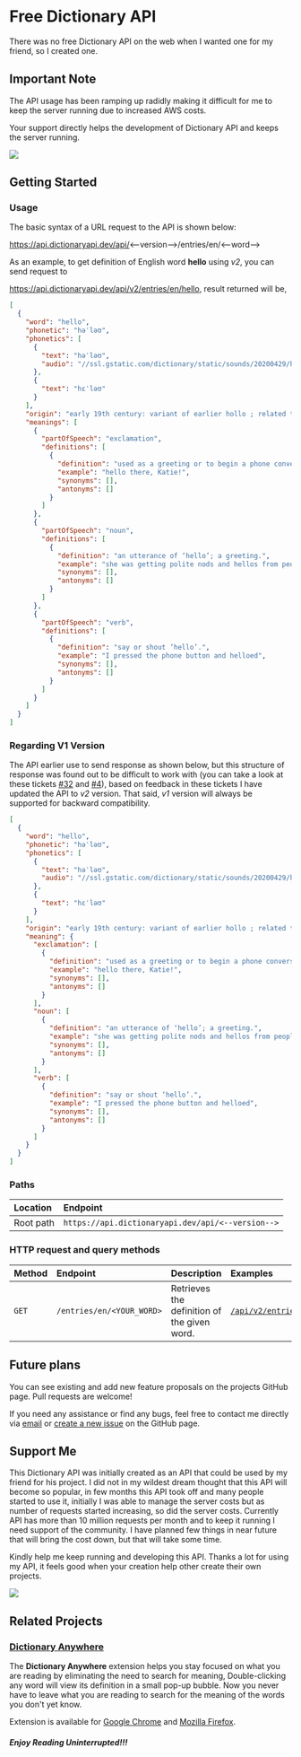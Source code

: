 # Free Dictionary API

There was no free Dictionary API on the web when I wanted one for my friend, so I created one.

## Important Note
The API usage has been ramping up radidly making it difficult for me to keep the server running due to increased AWS costs.

Your support directly helps the development of Dictionary API and keeps the server running.

<a href="https://www.buymeacoffee.com/meetdeveloper"><img src="https://img.buymeacoffee.com/button-api/?text=Buy me a coffee&emoji=&slug=meetdeveloper&button_colour=5F7FFF&font_colour=ffffff&font_family=Poppins&outline_colour=000000&coffee_colour=FFDD00"></a>

## Getting Started

### Usage 

The basic syntax of a URL request to the API is shown below:

https://api.dictionaryapi.dev/api/<--version-->/entries/en/<--word-->

As an example, to get definition of English word **hello** using _v2_, you can send request to

https://api.dictionaryapi.dev/api/v2/entries/en/hello, result returned will be,

```json
[
  {
    "word": "hello",
    "phonetic": "həˈləʊ",
    "phonetics": [
      {
        "text": "həˈləʊ",
        "audio": "//ssl.gstatic.com/dictionary/static/sounds/20200429/hello--_gb_1.mp3"
      },
      {
        "text": "hɛˈləʊ"
      }
    ],
    "origin": "early 19th century: variant of earlier hollo ; related to holla.",
    "meanings": [
      {
        "partOfSpeech": "exclamation",
        "definitions": [
          {
            "definition": "used as a greeting or to begin a phone conversation.",
            "example": "hello there, Katie!",
            "synonyms": [],
            "antonyms": []
          }
        ]
      },
      {
        "partOfSpeech": "noun",
        "definitions": [
          {
            "definition": "an utterance of ‘hello’; a greeting.",
            "example": "she was getting polite nods and hellos from people",
            "synonyms": [],
            "antonyms": []
          }
        ]
      },
      {
        "partOfSpeech": "verb",
        "definitions": [
          {
            "definition": "say or shout ‘hello’.",
            "example": "I pressed the phone button and helloed",
            "synonyms": [],
            "antonyms": []
          }
        ]
      }
    ]
  }
]
```

### Regarding V1 Version
The API earlier use to send response as shown below, but this structure of response was found out to be difficult to work with (you can take a look at these tickets [#32](https://github.com/meetDeveloper/freeDictionaryAPI/issues/32) and [#4](https://github.com/meetDeveloper/freeDictionaryAPI/issues/4)), based on feedback in these tickets I have updated the API to _v2_ version. That said, _v1_ version will always be supported for backward compatibility.

```json
[
  {
    "word": "hello",
    "phonetic": "həˈləʊ",
    "phonetics": [
      {
        "text": "həˈləʊ",
        "audio": "//ssl.gstatic.com/dictionary/static/sounds/20200429/hello--_gb_1.mp3"
      },
      {
        "text": "hɛˈləʊ"
      }
    ],
    "origin": "early 19th century: variant of earlier hollo ; related to holla.",
    "meaning": {
      "exclamation": [
        {
          "definition": "used as a greeting or to begin a phone conversation.",
          "example": "hello there, Katie!",
          "synonyms": [],
          "antonyms": []
        }
      ],
      "noun": [
        {
          "definition": "an utterance of ‘hello’; a greeting.",
          "example": "she was getting polite nods and hellos from people",
          "synonyms": [],
          "antonyms": []
        }
      ],
      "verb": [
        {
          "definition": "say or shout ‘hello’.",
          "example": "I pressed the phone button and helloed",
          "synonyms": [],
          "antonyms": []
        }
      ]
    }
  }
]
```

### Paths

| Location | Endpoint |
| :-- | :-- |
| Root path | `https://api.dictionaryapi.dev/api/<--version-->`|

### HTTP request and query methods

| Method | Endpoint | Description | Examples |
| :-- | :-- | :-- | :-- |
| `GET` | `/entries/en/<YOUR_WORD>`| Retrieves the definition of the given word. | [`/api/v2/entries/en/bliss`](https://api.dictionaryapi.dev/api/v2/entries/en/bliss) |

## Future plans  

You can see existing and add new feature proposals on the projects GitHub page.
Pull requests are welcome!

If you need any assistance or find any bugs, feel free to contact me directly via [email](mailto:help@dictionaryapi.dev) or [create a new issue](https://github.com/meetDeveloper/freeDictionaryAPI/issues) on the GitHub page.

## Support Me
This Dictionary API was initially created as an API that could be used by my friend for his project. I did not in my wildest dream thought that this API will become so popular, in few months this API took off and many people started to use it, initially I was able to manage the server costs but as number of requests started increasing, so did the server costs. Currently API has more than 10 million requests per month and to keep it running I need support of the community. I have planned few things in near future that will bring the cost down, but that will take some time. 

Kindly help me keep running and developing this API. Thanks a lot for using my API, it feels good when your creation help other create their own projects.

<a href="https://www.buymeacoffee.com/meetdeveloper"><img src="https://img.buymeacoffee.com/button-api/?text=Buy me a coffee&emoji=&slug=meetdeveloper&button_colour=5F7FFF&font_colour=ffffff&font_family=Poppins&outline_colour=000000&coffee_colour=FFDD00"></a>

## Related Projects

### [Dictionary Anywhere](https://github.com/meetDeveloper/Dictionary-Anywhere)

The **Dictionary Anywhere** extension helps you stay focused on what you are reading by eliminating the need to search for meaning, 
Double-clicking any word will view its definition in a small pop-up bubble. 
Now you never have to leave what you are reading to search for the meaning of the words you don't yet know.

Extension is available for [Google Chrome](https://chrome.google.com/webstore/detail/dictionary-anywhere/hcepmnlphdfefjddkgkblcjkbpbpemac/) and [Mozilla Firefox](https://addons.mozilla.org/en-US/firefox/addon/dictionary-anyvhere).
##### Enjoy Reading Uninterrupted!!!
